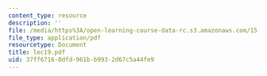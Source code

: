 ```yaml
---
content_type: resource
description: ''
file: /media/https%3A/open-learning-course-data-rc.s3.amazonaws.com/15-564-information-technology-i-spring-2003/37ff67160dfd961bb9932d67c5a44fe9_lec19.pdf
file_type: application/pdf
resourcetype: Document
title: lec19.pdf
uid: 37ff6716-0dfd-961b-b993-2d67c5a44fe9
---
```

